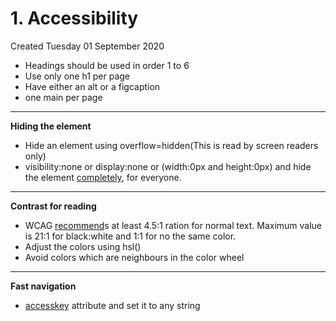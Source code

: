 # 1. Accessibility

Created Tuesday 01 September 2020

- Headings should be used in order 1 to 6
- Use only one h1 per page
- Have either an alt or a figcaption
- one main per page

---

**Hiding the element**

- Hide an element using overflow=hidden(This is read by screen readers only)
- visibility:none or display:none or (width:0px and height:0px) and hide the element [completely](https://www.freecodecamp.org/learn/responsive-web-design/applied-accessibility/make-elements-only-visible-to-a-screen-reader-by-using-custom-css), for everyone.

---

**Contrast for reading**

- WCAG [recommend](https://www.freecodecamp.org/learn/responsive-web-design/applied-accessibility/improve-readability-with-high-contrast-text)s at least 4.5:1 ration for normal text. Maximum value is 21:1 for black:white and 1:1 for no the same color.
- Adjust the colors using hsl()
- Avoid colors which are neighbours in the color wheel

---

**Fast navigation**

- [accesskey](https://www.freecodecamp.org/learn/responsive-web-design/applied-accessibility/make-links-navigable-with-html-access-keys) attribute and set it to any string
